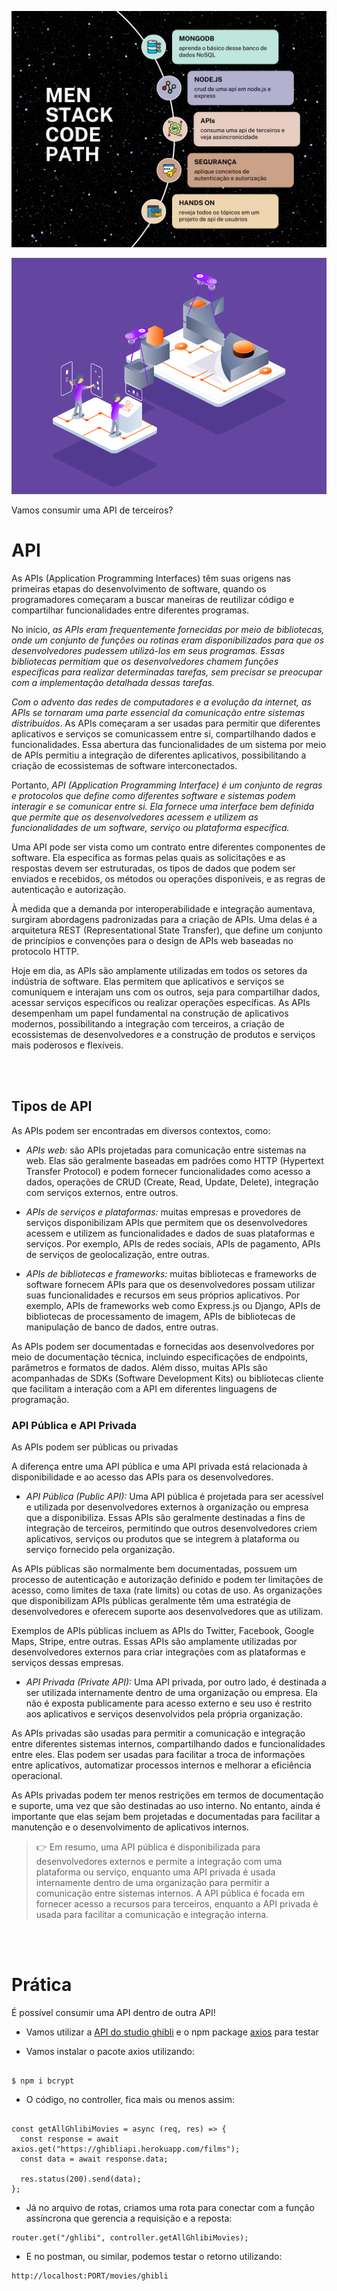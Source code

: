 ![Roadmap dos repositórios que representam o caminho de aprendizagem: mongodb, node.js, apis, segurança em aplicações web e projeto mão na massa](assets/men-stack-project-roadmap.jpeg)


![Gif da construção de uma API](assets/build-api.gif)

Vamos consumir uma API de terceiros?

# API

As APIs (Application Programming Interfaces) têm suas origens nas primeiras etapas do desenvolvimento de software, quando os programadores começaram a buscar maneiras de reutilizar código e compartilhar funcionalidades entre diferentes programas.

No início, *as APIs eram frequentemente fornecidas por meio de bibliotecas, onde um conjunto de funções ou rotinas eram disponibilizados para que os desenvolvedores pudessem utilizá-los em seus programas. Essas bibliotecas permitiam que os desenvolvedores chamem funções específicas para realizar determinadas tarefas, sem precisar se preocupar com a implementação detalhada dessas tarefas.*

*Com o advento das redes de computadores e a evolução da internet, as APIs se tornaram uma parte essencial da comunicação entre sistemas distribuídos*. As APIs começaram a ser usadas para permitir que diferentes aplicativos e serviços se comunicassem entre si, compartilhando dados e funcionalidades. Essa abertura das funcionalidades de um sistema por meio de APIs permitiu a integração de diferentes aplicativos, possibilitando a criação de ecossistemas de software interconectados.

Portanto, *API (Application Programming Interface) é um conjunto de regras e protocolos que define como diferentes software e sistemas podem interagir e se comunicar entre si. Ela fornece uma interface bem definida que permite que os desenvolvedores acessem e utilizem as funcionalidades de um software, serviço ou plataforma específica.*

Uma API pode ser vista como um contrato entre diferentes componentes de software. Ela especifica as formas pelas quais as solicitações e as respostas devem ser estruturadas, os tipos de dados que podem ser enviados e recebidos, os métodos ou operações disponíveis, e as regras de autenticação e autorização.

À medida que a demanda por interoperabilidade e integração aumentava, surgiram abordagens padronizadas para a criação de APIs. Uma delas é a arquitetura REST (Representational State Transfer), que define um conjunto de princípios e convenções para o design de APIs web baseadas no protocolo HTTP.

Hoje em dia, as APIs são amplamente utilizadas em todos os setores da indústria de software. Elas permitem que aplicativos e serviços se comuniquem e interajam uns com os outros, seja para compartilhar dados, acessar serviços específicos ou realizar operações específicas. As APIs desempenham um papel fundamental na construção de aplicativos modernos, possibilitando a integração com terceiros, a criação de ecossistemas de desenvolvedores e a construção de produtos e serviços mais poderosos e flexíveis.

<br />
<br />

## Tipos de API

As APIs podem ser encontradas em diversos contextos, como:

- *APIs web:* são APIs projetadas para comunicação entre sistemas na web. Elas são geralmente baseadas em padrões como HTTP (Hypertext Transfer Protocol) e podem fornecer funcionalidades como acesso a dados, operações de CRUD (Create, Read, Update, Delete), integração com serviços externos, entre outros.

- *APIs de serviços e plataformas:* muitas empresas e provedores de serviços disponibilizam APIs que permitem que os desenvolvedores acessem e utilizem as funcionalidades e dados de suas plataformas e serviços. Por exemplo, APIs de redes sociais, APIs de pagamento, APIs de serviços de geolocalização, entre outras.

- *APIs de bibliotecas e frameworks:* muitas bibliotecas e frameworks de software fornecem APIs para que os desenvolvedores possam utilizar suas funcionalidades e recursos em seus próprios aplicativos. Por exemplo, APIs de frameworks web como Express.js ou Django, APIs de bibliotecas de processamento de imagem, APIs de bibliotecas de manipulação de banco de dados, entre outras.

As APIs podem ser documentadas e fornecidas aos desenvolvedores por meio de documentação técnica, incluindo especificações de endpoints, parâmetros e formatos de dados. Além disso, muitas APIs são acompanhadas de SDKs (Software Development Kits) ou bibliotecas cliente que facilitam a interação com a API em diferentes linguagens de programação.

### API Pública e API Privada

As APIs podem ser públicas ou privadas

A diferença entre uma API pública e uma API privada está relacionada à disponibilidade e ao acesso das APIs para os desenvolvedores.

- *API Pública (Public API):*
Uma API pública é projetada para ser acessível e utilizada por desenvolvedores externos à organização ou empresa que a disponibiliza. Essas APIs são geralmente destinadas a fins de integração de terceiros, permitindo que outros desenvolvedores criem aplicativos, serviços ou produtos que se integrem à plataforma ou serviço fornecido pela organização.

As APIs públicas são normalmente bem documentadas, possuem um processo de autenticação e autorização definido e podem ter limitações de acesso, como limites de taxa (rate limits) ou cotas de uso. As organizações que disponibilizam APIs públicas geralmente têm uma estratégia de desenvolvedores e oferecem suporte aos desenvolvedores que as utilizam.

Exemplos de APIs públicas incluem as APIs do Twitter, Facebook, Google Maps, Stripe, entre outras. Essas APIs são amplamente utilizadas por desenvolvedores externos para criar integrações com as plataformas e serviços dessas empresas.

- *API Privada (Private API):*
Uma API privada, por outro lado, é destinada a ser utilizada internamente dentro de uma organização ou empresa. Ela não é exposta publicamente para acesso externo e seu uso é restrito aos aplicativos e serviços desenvolvidos pela própria organização.

As APIs privadas são usadas para permitir a comunicação e integração entre diferentes sistemas internos, compartilhando dados e funcionalidades entre eles. Elas podem ser usadas para facilitar a troca de informações entre aplicativos, automatizar processos internos e melhorar a eficiência operacional.

As APIs privadas podem ter menos restrições em termos de documentação e suporte, uma vez que são destinadas ao uso interno. No entanto, ainda é importante que elas sejam bem projetadas e documentadas para facilitar a manutenção e o desenvolvimento de aplicativos internos.

> 👉  Em resumo, uma API pública é disponibilizada para desenvolvedores externos e permite a integração com uma plataforma ou serviço, enquanto uma API privada é usada internamente dentro de uma organização para permitir a comunicação entre sistemas internos. A API pública é focada em fornecer acesso a recursos para terceiros, enquanto a API privada é usada para facilitar a comunicação e integração interna.

<br />
<br />

# Prática

É possível consumir uma API dentro de outra API!

- Vamos utilizar a [API do studio ghibli](https://studio-ghibli-films-api.herokuapp.com/) e o npm package [axios](https://www.npmjs.com/package/axios) para testar

- Vamos instalar o pacote axios utilizando:

```

$ npm i bcrypt

```

- O código, no controller, fica mais ou menos assim: 

```

const getAllGhlibiMovies = async (req, res) => {
  const response = await axios.get("https://ghibliapi.herokuapp.com/films");
  const data = await response.data;

  res.status(200).send(data);
};

```

- Já no arquivo de rotas, criamos uma rota para conectar com a função assíncrona que gerencia a requisição e a reposta:

```
router.get("/ghlibi", controller.getAllGhlibiMovies);

```

- E no postman, ou similar, podemos testar o retorno utilizando:

```
http://localhost:PORT/movies/ghibli
```
